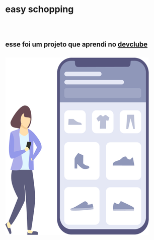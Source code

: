 <h1>easy schopping</h1>
<br>
<br>

<h2>esse foi um projeto que aprendi no <a href="https://rodolfomori.com.br/devclube">devclube</a><h2></h2>
<img src="https://raw.githubusercontent.com/jaixs-crypto/projeto-easy-shopping/1afe7f4014b8cda69ea97474350f83e718aab955/img/easy-shopping-logo.png"/>
